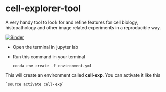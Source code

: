 # cell-explorer-tool
A very handy tool to look for and refine features for cell biology, histopathology and other image related experiments in a reproducible way.

[![Binder](https://mybinder.org/badge_logo.svg)](https://mybinder.org/v2/gh/Shuyib/cell-explorer-tool/master)

* Open the terminal in jupyter lab

* Run this command in your terminal 

    `conda env create -f environment.yml`

This will create an environment called **cell-exp**. You can activate it  like this

    `source activate cell-exp`

